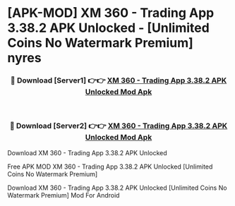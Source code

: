 # [APK-MOD] XM 360 - Trading App 3.38.2 APK Unlocked - [Unlimited Coins No Watermark Premium] nyres



<div align="center">
<h3>🔴 Download [Server1] 👉👉 <a href="https://momento.my/?title=XM_360_-_Trading_App_3.38.2_APK_Unlocked">XM 360 - Trading App 3.38.2 APK Unlocked Mod Apk</a></h3><br>

<h3>🔴 Download [Server2] 👉👉 <a href="https://momento.my/?title=XM_360_-_Trading_App_3.38.2_APK_Unlocked">XM 360 - Trading App 3.38.2 APK Unlocked Mod Apk</a></h3>
</div>



Download XM 360 - Trading App 3.38.2 APK Unlocked 

Free APK MOD XM 360 - Trading App 3.38.2 APK Unlocked [Unlimited Coins No Watermark Premium]

Download XM 360 - Trading App 3.38.2 APK Unlocked [Unlimited Coins No Watermark Premium] Mod For Android
